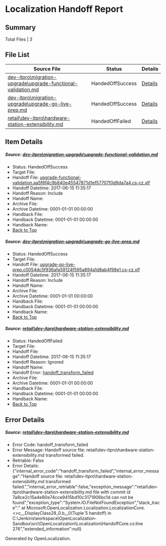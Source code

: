 # <a name='report-top'></a> Localization Handoff Report

## Summary
 Total Files | 3

## File List
 Source File | Status | Details 
 ----------- | ------ | ------- 
 [dev-itpro\migration-upgrade\upgrade-functional-validation.md](https://github.com/OpenLocalizationTestOrg/AX-Docs-Sandbox/blob/b92928afbedcd4b7e6e04933011eea0f4c8d603e/dev-itpro/migration-upgrade/upgrade-functional-validation.md) | HandedOffSuccess | [Details](#73ef7e03021542885e57bf4ace7512293bb9a8131929)
 [dev-itpro\migration-upgrade\upgrade-go-live-prep.md](https://github.com/OpenLocalizationTestOrg/AX-Docs-Sandbox/blob/b92928afbedcd4b7e6e04933011eea0f4c8d603e/dev-itpro/migration-upgrade/upgrade-go-live-prep.md) | HandedOffSuccess | [Details](#de74c4ebf8be9ceac1d69d5959bd74245a95c9e61930)
 [retail\dev-itpro\hardware-station-extensibility.md](https://github.com/OpenLocalizationTestOrg/AX-Docs-Sandbox/blob/7a8ce2c15a4e80e74cce9415bd10c3171906bc1d/retail/dev-itpro/hardware-station-extensibility.md) | HandedOffFailed | [Details](#b9f109aca4f3580306ac130a2cc100f956feea743367)

## Item Details
##### <a name='73ef7e03021542885e57bf4ace7512293bb9a8131929'></a> Source: [dev-itpro\migration-upgrade\upgrade-functional-validation.md](https://github.com/OpenLocalizationTestOrg/AX-Docs-Sandbox/blob/b92928afbedcd4b7e6e04933011eea0f4c8d603e/dev-itpro/migration-upgrade/upgrade-functional-validation.md)
* Status: HandedOffSuccess
* Target File: 
* Handoff File: [upgrade-functional-validation.aa5f6f4c9b840e45547871d1ef57707f0d9da7a4.cs-cz.xlf](https://github.com/OpenLocalizationTestOrg/AX-Docs-Sandbox.handoff/blob/6ccd3c08e089b3fbcd830978e0db38508890b905/ol-handoff/OpenLocalizationTestOrg/AX-Docs-Sandbox.cs-cz/master/do-not-translate/upgrade-functional-validation.aa5f6f4c9b840e45547871d1ef57707f0d9da7a4.cs-cz.xlf)
* Handoff Datetime: 2017-06-15 11:35:17
* Handoff Reason: Include
* Handoff Name: 
* Archive File: 
* Archive Datetime: 0001-01-01 00:00:00
* Handback File: 
* Handback Datetime: 0001-01-01 00:00:00
* Handback Name: 
* [Back to Top](#report-top)

##### <a name='de74c4ebf8be9ceac1d69d5959bd74245a95c9e61930'></a> Source: [dev-itpro\migration-upgrade\upgrade-go-live-prep.md](https://github.com/OpenLocalizationTestOrg/AX-Docs-Sandbox/blob/b92928afbedcd4b7e6e04933011eea0f4c8d603e/dev-itpro/migration-upgrade/upgrade-go-live-prep.md)
* Status: HandedOffSuccess
* Target File: 
* Handoff File: [upgrade-go-live-prep.c0054dc5f936afa59124f595a894a1d8ab4f98e1.cs-cz.xlf](https://github.com/OpenLocalizationTestOrg/AX-Docs-Sandbox.handoff/blob/6ccd3c08e089b3fbcd830978e0db38508890b905/ol-handoff/OpenLocalizationTestOrg/AX-Docs-Sandbox.cs-cz/master/basic/upgrade-go-live-prep.c0054dc5f936afa59124f595a894a1d8ab4f98e1.cs-cz.xlf)
* Handoff Datetime: 2017-06-15 11:35:17
* Handoff Reason: Include
* Handoff Name: 
* Archive File: 
* Archive Datetime: 0001-01-01 00:00:00
* Handback File: 
* Handback Datetime: 0001-01-01 00:00:00
* Handback Name: 
* [Back to Top](#report-top)

##### <a name='b9f109aca4f3580306ac130a2cc100f956feea743367'></a> Source: [retail\dev-itpro\hardware-station-extensibility.md](https://github.com/OpenLocalizationTestOrg/AX-Docs-Sandbox/blob/7a8ce2c15a4e80e74cce9415bd10c3171906bc1d/retail/dev-itpro/hardware-station-extensibility.md)
* Status: HandedOffFailed
* Target File: 
* Handoff File: 
* Handoff Datetime: 2017-06-15 11:35:17
* Handoff Reason: Ignored
* Handoff Name: 
* Handoff Error: [handoff_transform_failed](#b9f109aca4f3580306ac130a2cc100f956feea743367handoff_transform_failed)
* Archive File: 
* Archive Datetime: 0001-01-01 00:00:00
* Handback File: 
* Handback Datetime: 0001-01-01 00:00:00
* Handback Name: 
* [Back to Top](#report-top)


## Error Details
##### <a name='b9f109aca4f3580306ac130a2cc100f956feea743367handoff_transform_failed'></a> Source: [retail\dev-itpro\hardware-station-extensibility.md](#b9f109aca4f3580306ac130a2cc100f956feea743367)
* Error Code: handoff_transform_failed
* Error Message: Handoff source file: retail\dev-itpro\hardware-station-extensibility.md transformed failed.
* Retriable: False
* Error Details: {"internal_error_code":"handoff_transform_failed","internal_error_message":"Handoff source file: retail\\dev-itpro\\hardware-station-extensibility.md transformed failed.","internal_error_retriable":false,"exception_message":"retail\\dev-itpro\\hardware-station-extensibility.md file with commit id 7a8ce2c15a4e80e74cce9415bd10c3171906bc1d can not be found","exception_type":"System.IO.FileNotFoundException","stack_trace":"   at Microsoft.OpenLocalization.Localization.LocalizationCore.<>c__DisplayClass28_0.<CreateHandoffFiles>b__0(Tuple`5 handoff) in C:\\Jenkins\\workspace\\OpenLocalization-Sandbox\\src\\OpenLocalization\\Localization\\HandoffCore.cs:line 276","extended_information":null}


Generated by OpenLocalization.

